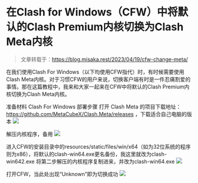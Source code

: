 # 在Clash for Windows（CFW）中将默认的Clash Premium内核切换为Clash Meta内核


> 文章转载于：https://blog.misaka.rest/2023/04/19/cfw-change-meta/

在我们使用Clash For Windows（以下均使用CFW指代）时，有时候需要使用Clash Meta内核。对于习惯CFW的用户来说，切换客户端有时是一件忍痛割爱的事情。那在这篇教程中，我来和大家一起来在CFW中将默认的Clash Premium内核切换为Clash Meta内核。

准备材料
Clash For Windows
部署步骤
打开 Clash Meta 的项目下载地址：https://github.com/MetaCubeX/Clash.Meta/releases ，下载适合自己电脑的版本
![](https://cdn.jsdelivr.net/gh/Misaka-blog/imgs@main/20230419102506.png)

解压内核程序，备用
![](https://cdn.jsdelivr.net/gh/Misaka-blog/imgs@main/20230419102541.png)

进入CFW的安装目录中的resources/static/files/win/x64（如为32位系统的程序则为x86），将默认的clash-win64.exe更名备份，我这里就改为clash-win642.exe
将第二步解压的内核程序复制进来，并改为clash-win64.exe
![](https://cdn.jsdelivr.net/gh/Misaka-blog/imgs@main/20230419102813.png)

打开CFW，当此处出现“Unknown”即为切换成功
![](https://cdn.jsdelivr.net/gh/Misaka-blog/imgs@main/20230419102849.png)
